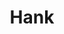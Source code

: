 ---
ee_id_thing: '4341'
site: '1'
type: '2'
inv_num: 2016-018
add_credit:
url: 2016-018-hank
title: Hank
year: '2016'
display_year: '2016'
medium: Chromogenic print
dims: 168 x 95.8 x 4 cm
pitch:
ps:
live_url:
youtube:
related_code:
imgs: hank-2016-018-full-database-JH.jpg
subheading:
download:
commission:
related:
layout: things-i-made
---